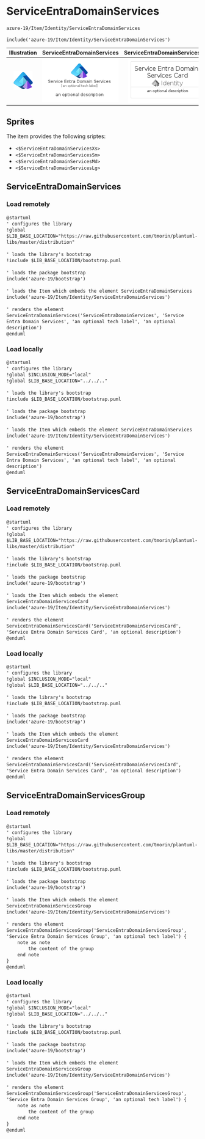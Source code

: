 # ServiceEntraDomainServices


```text
azure-19/Item/Identity/ServiceEntraDomainServices
```

```text
include('azure-19/Item/Identity/ServiceEntraDomainServices')
```



| Illustration | ServiceEntraDomainServices | ServiceEntraDomainServicesCard | ServiceEntraDomainServicesGroup |
| :---: | :---: | :---: | :---: |
| ![illustration for Illustration](../../../azure-19/Item/Identity/ServiceEntraDomainServices.png) | ![illustration for ServiceEntraDomainServices](../../../azure-19/Item/Identity/ServiceEntraDomainServices.Local.png) | ![illustration for ServiceEntraDomainServicesCard](../../../azure-19/Item/Identity/ServiceEntraDomainServicesCard.Local.png) | ![illustration for ServiceEntraDomainServicesGroup](../../../azure-19/Item/Identity/ServiceEntraDomainServicesGroup.Local.png) |



## Sprites
The item provides the following sriptes:

- `<$ServiceEntraDomainServicesXs>`
- `<$ServiceEntraDomainServicesSm>`
- `<$ServiceEntraDomainServicesMd>`
- `<$ServiceEntraDomainServicesLg>`





## ServiceEntraDomainServices

### Load remotely
```plantuml
@startuml
' configures the library
!global $LIB_BASE_LOCATION="https://raw.githubusercontent.com/tmorin/plantuml-libs/master/distribution"

' loads the library's bootstrap
!include $LIB_BASE_LOCATION/bootstrap.puml

' loads the package bootstrap
include('azure-19/bootstrap')

' loads the Item which embeds the element ServiceEntraDomainServices
include('azure-19/Item/Identity/ServiceEntraDomainServices')

' renders the element
ServiceEntraDomainServices('ServiceEntraDomainServices', 'Service Entra Domain Services', 'an optional tech label', 'an optional description')
@enduml
```

### Load locally
```plantuml
@startuml
' configures the library
!global $INCLUSION_MODE="local"
!global $LIB_BASE_LOCATION="../../.."

' loads the library's bootstrap
!include $LIB_BASE_LOCATION/bootstrap.puml

' loads the package bootstrap
include('azure-19/bootstrap')

' loads the Item which embeds the element ServiceEntraDomainServices
include('azure-19/Item/Identity/ServiceEntraDomainServices')

' renders the element
ServiceEntraDomainServices('ServiceEntraDomainServices', 'Service Entra Domain Services', 'an optional tech label', 'an optional description')
@enduml
```

## ServiceEntraDomainServicesCard

### Load remotely
```plantuml
@startuml
' configures the library
!global $LIB_BASE_LOCATION="https://raw.githubusercontent.com/tmorin/plantuml-libs/master/distribution"

' loads the library's bootstrap
!include $LIB_BASE_LOCATION/bootstrap.puml

' loads the package bootstrap
include('azure-19/bootstrap')

' loads the Item which embeds the element ServiceEntraDomainServicesCard
include('azure-19/Item/Identity/ServiceEntraDomainServices')

' renders the element
ServiceEntraDomainServicesCard('ServiceEntraDomainServicesCard', 'Service Entra Domain Services Card', 'an optional description')
@enduml
```

### Load locally
```plantuml
@startuml
' configures the library
!global $INCLUSION_MODE="local"
!global $LIB_BASE_LOCATION="../../.."

' loads the library's bootstrap
!include $LIB_BASE_LOCATION/bootstrap.puml

' loads the package bootstrap
include('azure-19/bootstrap')

' loads the Item which embeds the element ServiceEntraDomainServicesCard
include('azure-19/Item/Identity/ServiceEntraDomainServices')

' renders the element
ServiceEntraDomainServicesCard('ServiceEntraDomainServicesCard', 'Service Entra Domain Services Card', 'an optional description')
@enduml
```

## ServiceEntraDomainServicesGroup

### Load remotely
```plantuml
@startuml
' configures the library
!global $LIB_BASE_LOCATION="https://raw.githubusercontent.com/tmorin/plantuml-libs/master/distribution"

' loads the library's bootstrap
!include $LIB_BASE_LOCATION/bootstrap.puml

' loads the package bootstrap
include('azure-19/bootstrap')

' loads the Item which embeds the element ServiceEntraDomainServicesGroup
include('azure-19/Item/Identity/ServiceEntraDomainServices')

' renders the element
ServiceEntraDomainServicesGroup('ServiceEntraDomainServicesGroup', 'Service Entra Domain Services Group', 'an optional tech label') {
    note as note
        the content of the group
    end note
}
@enduml
```

### Load locally
```plantuml
@startuml
' configures the library
!global $INCLUSION_MODE="local"
!global $LIB_BASE_LOCATION="../../.."

' loads the library's bootstrap
!include $LIB_BASE_LOCATION/bootstrap.puml

' loads the package bootstrap
include('azure-19/bootstrap')

' loads the Item which embeds the element ServiceEntraDomainServicesGroup
include('azure-19/Item/Identity/ServiceEntraDomainServices')

' renders the element
ServiceEntraDomainServicesGroup('ServiceEntraDomainServicesGroup', 'Service Entra Domain Services Group', 'an optional tech label') {
    note as note
        the content of the group
    end note
}
@enduml
```

